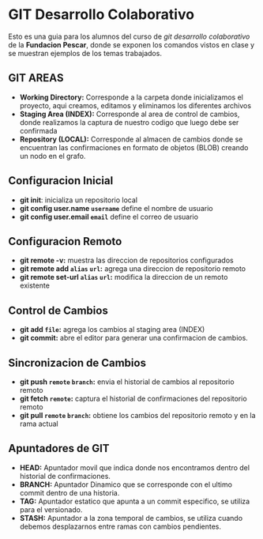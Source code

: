 # GIT Desarrollo Colaborativo

Esto es una guia para los alumnos del curso de _git desarrollo colaborativo_ de la __Fundacion Pescar__, donde se exponen los comandos vistos en clase y se muestran ejemplos de los temas trabajados.

## GIT AREAS
* __Working Directory:__ Corresponde a la carpeta donde inicializamos el proyecto, aqui creamos, editamos y eliminamos los diferentes archivos
* __Staging Area (INDEX):__ Corresponde al area de control de cambios, donde realizamos la captura de nuestro codigo que luego debe ser confirmada
* __Repository (LOCAL):__ Corresponde al almacen de cambios donde se encuentran las confirmaciones en formato de objetos (BLOB) creando un nodo en el grafo.

## Configuracion Inicial

* __git init__: inicializa un repositorio local
* __git config user.name `username`__ define el nombre de usuario
* __git config user.email `email`__ define el correo de usuario

## Configuracion Remoto

* __git remote -v:__ muestra las direccion de repositorios configurados
* __git remote add `alias` `url`:__ agrega una direccion de repositorio remoto
* __git remote set-url `alias` `url`:__ modifica la direccion de un remoto existente

## Control de Cambios

* __git add `file`:__ agrega los cambios al staging area (INDEX)
* __git commit:__ abre el editor para generar una confirmacion de cambios.

## Sincronizacion de Cambios

* __git push `remote` `branch`:__ envia el historial de cambios al repositorio remoto
* __git fetch `remote`:__ captura el historial de confirmaciones del repositorio remoto 
* __git pull `remote` `branch`:__ obtiene los cambios del repositorio remoto y en la rama actual

## Apuntadores de GIT

* __HEAD:__ Apuntador movil que indica donde nos encontramos dentro del historial de confirmaciones.
* __BRANCH:__ Apuntador Dinamico que se corresponde con el ultimo commit dentro de una historia.
* __TAG:__ Apuntador estatico que apunta a un commit especifico, se utiliza para el versionado.
* __STASH:__ Apuntador a la zona temporal de cambios, se utiliza cuando debemos desplazarnos entre ramas con cambios pendientes.